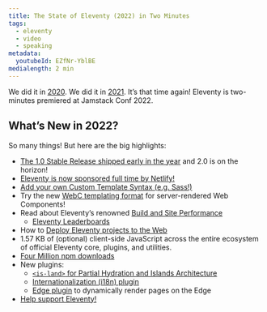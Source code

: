 ```yaml
---
title: The State of Eleventy (2022) in Two Minutes
tags:
  - eleventy
  - video
  - speaking
metadata:
  youtubeId: EZfNr-YblBE
medialength: 2 min
---
```

We did it in [2020](/web/jamsnack/). We did it in [2021](/web/state-of-eleventy/). It’s that time again! Eleventy is two-minutes premiered at Jamstack Conf 2022.

<div class="fullwidth"><youtube-lite-player @slug="{{ metadata.youtubeId }}" @label="{{ title }}"></youtube-lite-player></div>

## What’s New in 2022?

So many things! But here are the big highlights:

* [The 1.0 Stable Release shipped early in the year](https://www.11ty.dev/blog/eleventy-one-point-oh/) and 2.0 is on the horizon!
* [Eleventy is now sponsored full time by Netlify!](https://www.11ty.dev/blog/eleventy-oss/)
* [Add your own Custom Template Syntax (e.g. Sass!)](https://www.11ty.dev/docs/languages/custom/)
* Try the new [WebC templating format](https://www.11ty.dev/docs/languages/webc/) for server-rendered Web Components!
* Read about Eleventy’s renowned [Build and Site Performance](https://www.11ty.dev/docs/performance/)
	* [Eleventy Leaderboards](https://www.11ty.dev/speedlify/)
* How to [Deploy Eleventy projects to the Web](https://www.11ty.dev/docs/deployment/)
* 1.57 KB of (optional) client-side JavaScript across the entire ecosystem of official Eleventy core, plugins, and utilities.
* [Four Million npm downloads](https://www.11ty.dev/blog/four-million/)
* New plugins:
	* [`<is-land>` for Partial Hydration and Islands Architecture](https://www.11ty.dev/docs/plugins/partial-hydration/)
	* [Internationalization (i18n) plugin](https://www.11ty.dev/docs/plugins/i18n/)
	* [Edge plugin](https://www.11ty.dev/docs/plugins/edge/) to dynamically render pages on the Edge
* [Help support Eleventy!](https://www.11ty.dev/docs/community/)
